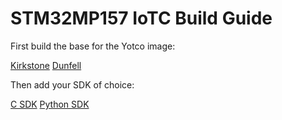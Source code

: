 # STM32MP157 IoTC Build Guide

First build the base for the Yotco image:

[Kirkstone](./kirkstone/STM32MP157_IoTC_kirkstone.md)
[Dunfell](./dunfell/STM32MP157_IoTC_dunfell.md)

Then add your SDK of choice:

[C SDK](../IoTC-C-SDK/README.md)
[Python SDK](../IoTC-Python-SDK/README.md)
